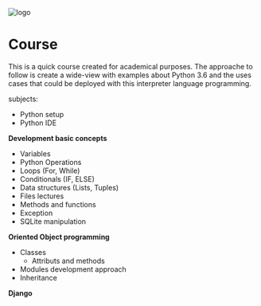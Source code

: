 ![logo](https://upload.wikimedia.org/wikipedia/commons/c/c3/Python-logo-notext.svg)

# Course 

This is a quick course created for academical purposes. The approache to follow is create a wide-view with examples about Python 3.6 
and the uses cases that could be deployed with this interpreter language programming.

subjects: 

* Python setup
* Python IDE

**Development basic concepts**
* Variables
* Python Operations
* Loops (For, While)
* Conditionals (IF, ELSE)
* Data structures (Lists, Tuples)
* Files lectures
* Methods and functions 
* Exception
* SQLite manipulation

**Oriented Object programming**
* Classes
  * Attributs and methods
* Modules development approach   
* Inheritance

**Django**
 
